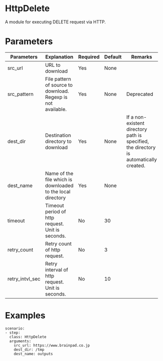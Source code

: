 # HttpDelete
A module for executing DELETE request via HTTP.

# Parameters
|Parameters|Explanation|Required|Default|Remarks|
|----------|-----------|--------|-------|-------|
|src_url|URL to download|Yes|None||
|src_pattern|File pattern of source to download. Regexp is not available.|Yes|None|Deprecated|
|dest_dir|Destination directory to download|Yes|None|If a non-existent directory path is specified, the directory is automatically created.|
|dest_name|Name of the file which is downloaded to the local directory|Yes|None|
|timeout|Timeout period of http request. Unit is seconds.|No|30||
|retry_count|Retry count of http request.|No|3||
|retry_intvl_sec|Retry interval of http request. Unit is seconds.|No|10||

# Examples
```
scenario:
- step:
  class: HttpDelete
  arguments:
    src_url: https://www.brainpad.co.jp
    dest_dir: /tmp
    dest_name: outputs
```